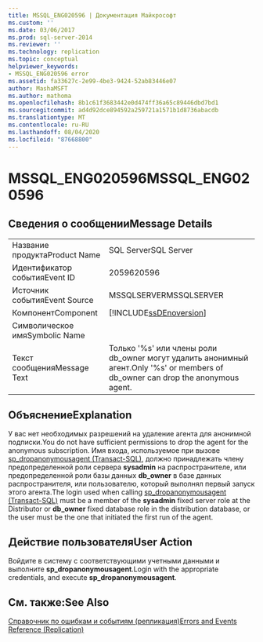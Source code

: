 ```yaml
---
title: MSSQL_ENG020596 | Документация Майкрософт
ms.custom: ''
ms.date: 03/06/2017
ms.prod: sql-server-2014
ms.reviewer: ''
ms.technology: replication
ms.topic: conceptual
helpviewer_keywords:
- MSSQL_ENG020596 error
ms.assetid: fa33627c-2e99-4be3-9424-52ab83446e07
author: MashaMSFT
ms.author: mathoma
ms.openlocfilehash: 8b1c61f3683442e0d474ff36a65c89446dbd7bd1
ms.sourcegitcommit: ad4d92dce894592a259721a1571b1d8736abacdb
ms.translationtype: MT
ms.contentlocale: ru-RU
ms.lasthandoff: 08/04/2020
ms.locfileid: "87668800"
---
```

# <a name="mssql_eng020596"></a><span data-ttu-id="b4b7b-102">MSSQL_ENG020596</span><span class="sxs-lookup"><span data-stu-id="b4b7b-102">MSSQL_ENG020596</span></span>
    
## <a name="message-details"></a><span data-ttu-id="b4b7b-103">Сведения о сообщении</span><span class="sxs-lookup"><span data-stu-id="b4b7b-103">Message Details</span></span>  
  
|||  
|-|-|  
|<span data-ttu-id="b4b7b-104">Название продукта</span><span class="sxs-lookup"><span data-stu-id="b4b7b-104">Product Name</span></span>|<span data-ttu-id="b4b7b-105">SQL Server</span><span class="sxs-lookup"><span data-stu-id="b4b7b-105">SQL Server</span></span>|  
|<span data-ttu-id="b4b7b-106">Идентификатор события</span><span class="sxs-lookup"><span data-stu-id="b4b7b-106">Event ID</span></span>|<span data-ttu-id="b4b7b-107">20596</span><span class="sxs-lookup"><span data-stu-id="b4b7b-107">20596</span></span>|  
|<span data-ttu-id="b4b7b-108">Источник события</span><span class="sxs-lookup"><span data-stu-id="b4b7b-108">Event Source</span></span>|<span data-ttu-id="b4b7b-109">MSSQLSERVER</span><span class="sxs-lookup"><span data-stu-id="b4b7b-109">MSSQLSERVER</span></span>|  
|<span data-ttu-id="b4b7b-110">Компонент</span><span class="sxs-lookup"><span data-stu-id="b4b7b-110">Component</span></span>|[!INCLUDE[ssDEnoversion](../../includes/ssdenoversion-md.md)]|  
|<span data-ttu-id="b4b7b-111">Символическое имя</span><span class="sxs-lookup"><span data-stu-id="b4b7b-111">Symbolic Name</span></span>||  
|<span data-ttu-id="b4b7b-112">Текст сообщения</span><span class="sxs-lookup"><span data-stu-id="b4b7b-112">Message Text</span></span>|<span data-ttu-id="b4b7b-113">Только '%s' или члены роли db_owner могут удалить анонимный агент.</span><span class="sxs-lookup"><span data-stu-id="b4b7b-113">Only '%s' or members of db_owner can drop the anonymous agent.</span></span>|  
  
## <a name="explanation"></a><span data-ttu-id="b4b7b-114">Объяснение</span><span class="sxs-lookup"><span data-stu-id="b4b7b-114">Explanation</span></span>  
 <span data-ttu-id="b4b7b-115">У вас нет необходимых разрешений на удаление агента для анонимной подписки.</span><span class="sxs-lookup"><span data-stu-id="b4b7b-115">You do not have sufficient permissions to drop the agent for the anonymous subscription.</span></span> <span data-ttu-id="b4b7b-116">Имя входа, используемое при вызове [sp_dropanonymousagent &#40;Transact-SQL&#41;](/sql/relational-databases/system-stored-procedures/sp-dropanonymousagent-transact-sql), должно принадлежать члену предопределенной роли сервера **sysadmin** на распространителе, или предопределенной роли базы данных **db_owner** в базе данных распространителя, или пользователю, который выполнял первый запуск этого агента.</span><span class="sxs-lookup"><span data-stu-id="b4b7b-116">The login used when calling [sp_dropanonymousagent &#40;Transact-SQL&#41;](/sql/relational-databases/system-stored-procedures/sp-dropanonymousagent-transact-sql) must be a member of the **sysadmin** fixed server role at the Distributor or **db_owner** fixed database role in the distribution database, or the user must be the one that initiated the first run of the agent.</span></span>  
  
## <a name="user-action"></a><span data-ttu-id="b4b7b-117">Действие пользователя</span><span class="sxs-lookup"><span data-stu-id="b4b7b-117">User Action</span></span>  
 <span data-ttu-id="b4b7b-118">Войдите в систему с соответствующими учетными данными и выполните **sp_dropanonymousagent**.</span><span class="sxs-lookup"><span data-stu-id="b4b7b-118">Login with the appropriate credentials, and execute **sp_dropanonymousagent**.</span></span>  
  
## <a name="see-also"></a><span data-ttu-id="b4b7b-119">См. также:</span><span class="sxs-lookup"><span data-stu-id="b4b7b-119">See Also</span></span>  
 [<span data-ttu-id="b4b7b-120">Справочник по ошибкам и событиям (репликация)</span><span class="sxs-lookup"><span data-stu-id="b4b7b-120">Errors and Events Reference &#40;Replication&#41;</span></span>](errors-and-events-reference-replication.md)  
  
  
